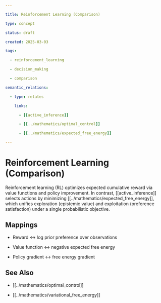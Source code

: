 ```yaml
---

title: Reinforcement Learning (Comparison)

type: concept

status: draft

created: 2025-03-03

tags:

  - reinforcement_learning

  - decision_making

  - comparison

semantic_relations:

  - type: relates

    links:

      - [[active_inference]]

      - [[../mathematics/optimal_control]]

      - [[../mathematics/expected_free_energy]]

---
```


# Reinforcement Learning (Comparison)

Reinforcement learning (RL) optimizes expected cumulative reward via value functions and policy improvement. In contrast, [[active_inference]] selects actions by minimizing [[../mathematics/expected_free_energy]], which unifies exploration (epistemic value) and exploitation (preference satisfaction) under a single probabilistic objective.

## Mappings

- Reward ↔ log prior preference over observations

- Value function ↔ negative expected free energy

- Policy gradient ↔ free energy gradient

## See Also

- [[../mathematics/optimal_control]]

- [[../mathematics/variational_free_energy]]

